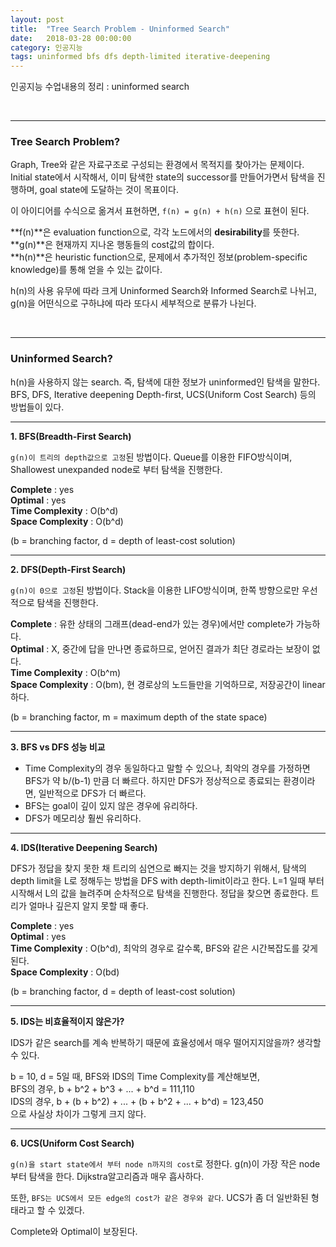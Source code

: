 ```yaml
---
layout: post
title:  "Tree Search Problem - Uninformed Search"
date:   2018-03-28 00:00:00
category: 인공지능
tags: uninformed bfs dfs depth-limited iterative-deepening
---
```


인공지능 수업내용의 정리 : uninformed search


<!-- more -->

<br>

---

### Tree Search Problem?

Graph, Tree와 같은 자료구조로 구성되는 환경에서 목적지를 찾아가는 문제이다.
Initial state에서 시작해서, 이미 탐색한 state의 successor를 만들어가면서 탐색을 진행하며, goal state에 도달하는 것이 목표이다.

이 아이디어를 수식으로 옮겨서 표현하면, `f(n) = g(n) + h(n)` 으로 표현이 된다.
>
**f(n)**은 evaluation function으로, 각각 노드에서의 **desirability**를 뜻한다.  
**g(n)**은 현재까지 지나온 행동들의 cost값의 합이다.  
**h(n)**은 heuristic function으로, 문제에서 추가적인 정보(problem-specific knowledge)를 통해 얻을 수 있는 값이다.  
>

h(n)의 사용 유무에 따라 크게 Uninformed Search와 Informed Search로 나뉘고, g(n)을 어떤식으로 구하냐에 따라 또다시 세부적으로 분류가 나뉜다.

<br>

---

### Uninformed Search?

h(n)을 사용하지 않는 search. 즉, 탐색에 대한 정보가 uninformed인 탐색을 말한다. BFS, DFS, Iterative deepening Depth-first, UCS(Uniform Cost Search) 등의 방법들이 있다. 

---

**1. BFS(Breadth-First Search)**  

`g(n)이 트리의 depth값으로 고정`된 방법이다. Queue를 이용한 FIFO방식이며, Shallowest unexpanded node로 부터 탐색을 진행한다.	

>  
**Complete** : yes  
**Optimal** : yes  
**Time Complexity** : O(b^d)  
**Space Complexity** : O(b^d)  
>

(b = branching factor, d = depth of least-cost solution)

---

**2. DFS(Depth-First Search)**  

`g(n)이 0으로 고정`된 방법이다. Stack을 이용한 LIFO방식이며, 한쪽 방향으로만 우선적으로 탐색을 진행한다.

>	
**Complete** : 유한 상태의 그래프(dead-end가 있는 경우)에서만 complete가 가능하다.  
**Optimal** : X, 중간에 답을 만나면 종료하므로, 얻어진 결과가 최단 경로라는 보장이 없다.  
**Time Complexity** : O(b^m)  
**Space Complexity** : O(bm), 현 경로상의 노드들만을 기억하므로, 저장공간이 linear하다.  
>

(b = branching factor, m = maximum depth of the state space)
		
---

**3. BFS vs DFS 성능 비교**  

* Time Complexity의 경우 동일하다고 말할 수 있으나, 최악의 경우를 가정하면 BFS가 약 b/(b-1) 만큼 더 빠르다. 하지만 DFS가 정상적으로 종료되는 환경이라면, 일반적으로 DFS가 더 빠르다.
* BFS는 goal이 깊이 있지 않은 경우에 유리하다.
* DFS가 메모리상 훨씬 유리하다.

---

**4. IDS(Iterative Deepening Search)**  

DFS가 정답을 찾지 못한 채 트리의 심연으로 빠지는 것을 방지하기 위해서, 탐색의 depth limit을 L로 정해두는 방법을 DFS with depth-limit이라고 한다. L=1 일때 부터 시작해서 L의 값을 늘려주며 순차적으로 탐색을 진행한다. 정답을 찾으면 종료한다. 트리가 얼마나 깊은지 알지 못할 때 좋다.

>
**Complete** : yes  
**Optimal** : yes  
**Time Complexity** : O(b^d), 최악의 경우로 갈수록, BFS와 같은 시간복잡도를 갖게 된다.  
**Space Complexity** : O(bd)  
>

(b = branching factor, d = depth of least-cost solution)

---

**5. IDS는 비효율적이지 않은가?**  

IDS가 같은 search를 계속 반복하기 때문에 효율성에서 매우 떨어지지않을까? 생각할 수 있다.


b = 10, d = 5일 때, BFS와 IDS의 Time Complexity를 계산해보면,  
BFS의 경우, b + b^2 + b^3 + ... + b^d = 111,110  
IDS의 경우, b + (b + b^2) + ... + (b + b^2 + ... + b^d) = 123,450  
으로 사실상 차이가 그렇게 크지 않다.

---

**6. UCS(Uniform Cost Search)**  

`g(n)을 start state에서 부터 node n까지의 cost`로 정한다. g(n)이 가장 작은 node부터 탐색을 한다. Dijkstra알고리즘과 매우 흡사하다.

또한, `BFS는 UCS에서 모든 edge의 cost가 같은 경우와 같다`. UCS가 좀 더 일반화된 형태라고 할 수 있겠다.

Complete와 Optimal이 보장된다.